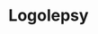 ---
layout: projects
title: Logolepsy
desc: Meta desc
order: 3
cover: logolepsy-cover.png
typeds:
   - Web Magazine
   - Ironhack, Berlin
introduction: >-
  {:.reveal}

  Content

challenge: >-
  {:.reveal}

  Content
picture_persona: name_of_picture.jpg
name_persona: Name
age_persona: Age
title_persona: Title
quotation_persona: Quote
environment_persona: Environment
frustrations_persona: Frustration
goals_persona: Goals
motivations_persona: Motivations
text_process: >-
  {:.reveal}

  Content
img_process: name_of_picture.jpg
alt_img_process: Alt text image
img_styles: name_of_picture.jpg
screen_desktops:
  - alt_image: Alt text
    image: name_of_picture.jpg
link_proto_desktop: http://wwww.link.com/
background_mobile: black OR white
screen_mobiles:
  - alt_image: Alt text
    image: name_of_picture.jpg
link_proto_mobile: http://wwww.link.com/
content_overview: >-
  {:.reveal}

  Content
next_project: name_of_page (without .md)
---